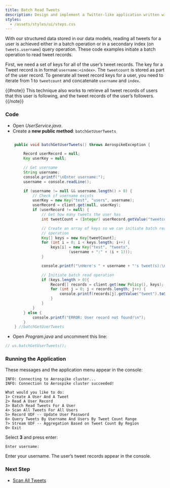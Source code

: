 ```yaml
---
title: Batch Read Tweets
description: Design and implement a Twitter-like application written with Aerospike as the only database.
styles:
  - /assets/styles/ui/steps.css
---
```


With our structured data stored in our data models, reading all tweets for a user is achieved either in a batch operation or in a secondary index (on `tweets.username`) query operation. These code examples initiate a batch operation to read tweet records.

First, we need a set of keys for all of the user’s tweet records. The key for a Tweet record is in format `username:<index>`. The `tweetcount` is stored as part of the user record. To generate all tweet record keys for a user, you need to iterate from 1 to `tweetcount` and concatenate `username` and `index`.

{{#note}}
This technique also works to retrieve all tweet records of users that this user is following, and the tweet records of the user’s followers.
{{/note}}

### Code

- Open _UserService.java_.
- Create a **new public method**: `batchGetUserTweets`

```java

	public void batchGetUserTweets() throws AerospikeException {

		Record userRecord = null;
		Key userKey = null;

		// Get username
		String username;
		console.printf("\nEnter username:");
		username = console.readLine();

		if (username != null && username.length() > 0) {
			// Check if username exists
			userKey = new Key("test", "users", username);
			userRecord = client.get(null, userKey);
			if (userRecord != null) {
				// Get how many tweets the user has
				int tweetCount = (Integer) userRecord.getValue("tweetcount");

				// Create an array of keys so we can initiate batch read
				// operation
				Key[] keys = new Key[tweetCount];
				for (int i = 0; i < keys.length; i++) {
					keys[i] = new Key("test", "tweets",
							(username + ":" + (i + 1)));
				}

				console.printf("\nHere's " + username + "'s tweet(s):\n");

				// Initiate batch read operation
				if (keys.length > 0){
					Record[] records = client.get(new Policy(), keys);
					for (int j = 0; j < records.length; j++) {
						console.printf(records[j].getValue("tweet").toString() + "\n");
					}
				}
			}
		} else {
			console.printf("ERROR: User record not found!\n");
		}
	} //batchGetUserTweets
```

- Open _Program.java_ and uncomment this line:
    
```java
// us.batchGetUserTweets();
```

### Running the Application

These messages and the application menu appear in the console:

```
INFO: Connecting to Aerospike cluster... 
INFO: Connection to Aerospike cluster succeeded!
	
What would you like to do:
1> Create A User And A Tweet
2> Read A User Record
3> Batch Read Tweets For A User
4> Scan All Tweets For All Users
5> Record UDF -- Update User Password
6> Query Tweets By Username And Users By Tweet Count Range
7> Stream UDF -- Aggregation Based on Tweet Count By Region
0> Exit
```

Select **3** and press enter:

``` 
Enter username:
```

Enter your username. The user’s tweet records appear in the console.

### Next Step
- [Scan All Tweets](/docs/client/java/examples/application/scan.html)

